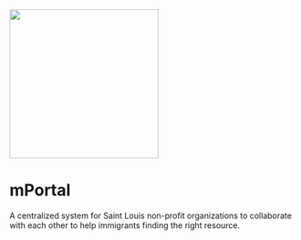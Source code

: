 <img src="spree_logo.png" width="261">

# mPortal

A centralized system for Saint Louis non-profit organizations to collaborate with each other to help immigrants finding the right resource.



